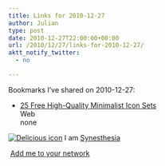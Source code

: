 ```yaml
---
title: Links for 2010-12-27
author: Julian
type: post
date: 2010-12-27T22:00:00+00:00
url: /2010/12/27/links-for-2010-12-27/
aktt_notify_twitter:
  - no

---
```

Bookmarks I&#8217;ve shared on 2010-12-27:

  * [25 Free High-Quality Minimalist Icon Sets][1]  
    Web  
    none

<p class="deliciouslink">
  <a href="http://del.icio.us/synesthesia" title="See all my bookmarks on del.icio.us"><img src="https://www.synesthesia.co.uk/images/deliciousicon.jpg" alt="Delicious icon" /></a>&nbsp;I am <a href="http://del.icio.us/synesthesia" title="See all my bookmarks on del.icio.us">Synesthesia</a>
</p>

<p class="deliciouslink">
  <a href="http://del.icio.us/network?add=synesthesia" title="Add me to your del.icio.us network"><img src="https://www.synesthesia.co.uk/images/add.gif" alt="" /></a>&nbsp;<a href="http://del.icio.us/network?add=synesthesia" title="Add me to your del.icio.us network">Add me to your network</a>
</p>

 [1]: http://designinstruct.com/articles/resources/25-free-high-quality-minimalist-icon-sets
